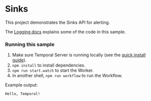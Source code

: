 # Sinks

This project demonstrates the Sinks API for alerting.

The [Logging docs](https://docs.temporal.io/application-development/observability/#logging) explains some of the code in this sample.

### Running this sample

1. Make sure Temporal Server is running locally (see the [quick install guide](https://docs.temporal.io/application-development/foundations/#run-a-development-cluster)).
1. `npm install` to install dependencies.
1. `npm run start.watch` to start the Worker.
1. In another shell, `npm run workflow` to run the Workflow.

Example output:

```
Hello, Temporal!
```
